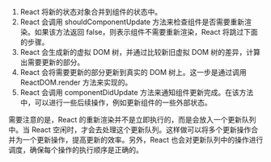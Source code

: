 1. React 将新的状态对象合并到组件的状态中。  
2. React 会调用 shouldComponentUpdate 方法来检查组件是否需要重新渲染。如果该方法返回 false，则表示组件不需要重新渲染，React 将跳过下面的步骤。  
3. React 会生成新的虚拟 DOM 树，并通过比较新旧虚拟 DOM 树的差异，计算出需要更新的部分。  
4. React 会将需要更新的部分更新到真实的 DOM 树上。这一步是通过调用 ReactDOM.render 方法来实现的。  
5. React 会调用 componentDidUpdate 方法来通知组件更新完成。在该方法中，可以进行一些后续操作，例如更新组件的一些外部状态。  

需要注意的是，React 的重新渲染并不是立即执行的，而是会放入一个更新队列中。当 React 空闲时，才会去处理这个更新队列。这样做可以将多个更新操作合并为一个更新操作，提高更新的效率。另外，React 也会对更新队列中的操作进行调度，确保每个操作的执行顺序是正确的。